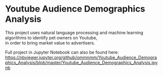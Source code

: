 # Youtube Audience Demographics Analysis

This project uses natural language processing and machine learning algorithms to identify pet owners on Youtube,  
in order to bring market value to advertisers.

Full project in Jupyter Notebook can also be found here:
https://nbviewer.jupyter.org/github/ommnmm/Youtube_Audience_Demographics_Analysis/blob/master/Youtube_Audience_Demographics_Analysis.ipynb


